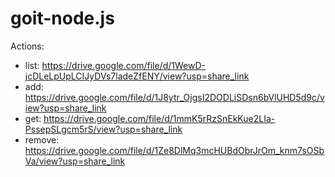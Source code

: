 # goit-node.js

Actions:

- list: https://drive.google.com/file/d/1WewD-jcDLeLpUpLCIJyDVs7ladeZfENY/view?usp=share_link
- add: https://drive.google.com/file/d/1J8ytr_OjgsI2DODLiSDsn6bVlUHD5d9c/view?usp=share_link
- get: https://drive.google.com/file/d/1mmK5rRzSnEkKue2LIa-PssepSLgcm5rS/view?usp=share_link
- remove: https://drive.google.com/file/d/1Ze8DlMq3mcHUBdObrJrOm_knm7sOSbVa/view?usp=share_link
